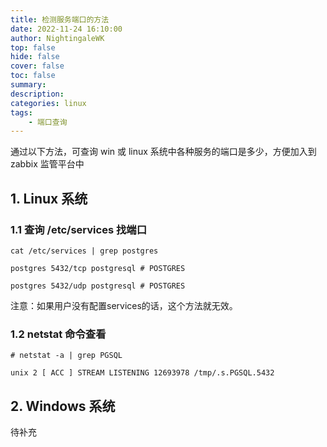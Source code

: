 ```yaml
---
title: 检测服务端口的方法
date: 2022-11-24 16:10:00
author: NightingaleWK
top: false
hide: false
cover: false
toc: false
summary: 
description: 
categories: linux
tags:
    - 端口查询
---
```

通过以下方法，可查询 win 或 linux 系统中各种服务的端口是多少，方便加入到 zabbix 监管平台中

## 1. Linux 系统
### 1.1 查询 /etc/services 找端口
```
cat /etc/services | grep postgres
 
postgres 5432/tcp postgresql # POSTGRES
 
postgres 5432/udp postgresql # POSTGRES
```
注意：如果用户没有配置services的话，这个方法就无效。

### 1.2 netstat 命令查看
```
# netstat -a | grep PGSQL
 
unix 2 [ ACC ] STREAM LISTENING 12693978 /tmp/.s.PGSQL.5432
```

## 2. Windows 系统
待补充